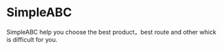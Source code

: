 # SimpleABC
SimpleABC help you choose the best product，best route and other whick is difficult for you.

